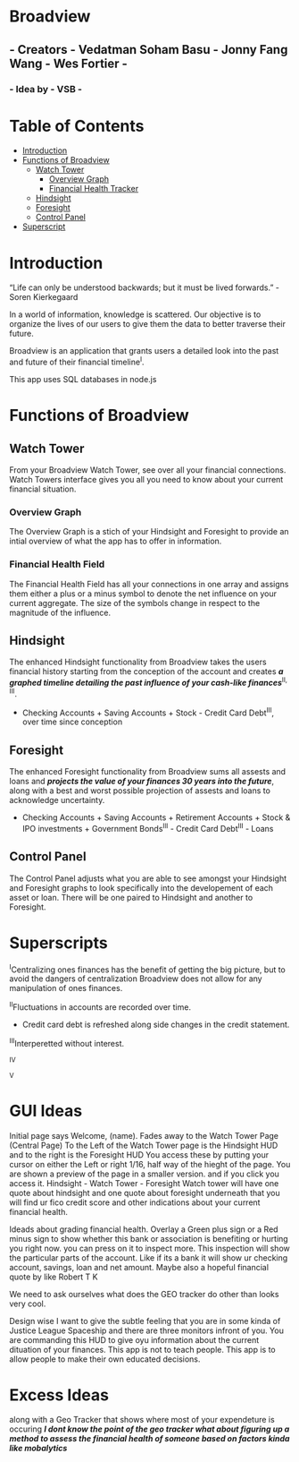 # Broadview
## - Creators - Vedatman Soham Basu - Jonny Fang Wang - Wes Fortier -
### - Idea by - VSB -

# Table of Contents
* [Introduction](#introduction)
* [Functions of Broadview](#functions-of-broadview)
  * [Watch Tower](#watch-tower)
    * [Overview Graph](#overview-graph)
    * [Financial Health Tracker](#financial-health-field)
  * [Hindsight](#hindsight)
  * [Foresight](#foresight)
  * [Control Panel](#control-panel)
* [Superscript](#superscript)

# Introduction                                                                                                  
“Life can only be understood backwards; but it must be lived forwards.”
                                                  - Soren Kierkegaard

In a world of information, knowledge is scattered. Our objective is to organize the lives of our users to give them the data to better traverse their future.

Broadview is an application that grants users a detailed look into the past and future of their financial timeline<sup>I</sup>. 

This app uses SQL databases in node.js

# Functions of Broadview
## Watch Tower
From your Broadview Watch Tower, see over all your financial connections. Watch Towers interface gives you all you need to know about your current financial situation.

### Overview Graph
The Overview Graph is a stich of your Hindsight and Foresight to provide an intial overview of what the app has to offer in information.

### Financial Health Field
The Financial Health Field has all your connections in one array and assigns them either a plus or a minus symbol to denote the net influence on your current aggregate. The size of the symbols change in respect to the magnitude of the influence.

## Hindsight
The enhanced Hindsight functionality from Broadview takes the users financial history starting from the conception of the account and creates ___a graphed timeline detailing the past influence of your cash-like finances___<sup>II, III</sup>.

- Checking Accounts + Saving Accounts + Stock - Credit Card Debt<sup>III</sup>, over time since conception

## Foresight
The enhanced Foresight functionality from Broadview sums all assests and loans and ___projects the value of your finances 30 years into the future___, along with a best and worst possible projection of assests and loans to acknowledge uncertainty. 

- Checking Accounts + Saving Accounts + Retirement Accounts + Stock & IPO investments + Government Bonds<sup>III</sup> - Credit Card Debt<sup>III</sup> - Loans

## Control Panel
The Control Panel adjusts what you are able to see amongst your Hindsight and Foresight graphs to look specifically into the developement of each asset or loan. There will be one paired to Hindsight and another to Foresight.

# Superscripts
<sup>I</sup>Centralizing ones finances has the benefit of getting the big picture, but to avoid the dangers of centralization Broadview does not allow for any manipulation of ones finances.

<sup>II</sup>Fluctuations in accounts are recorded over time.
- Credit card debt is refreshed along side changes in the credit statement.

<sup>III</sup>Interperetted without interest.

<sup>IV</sup>

<sup>V</sup>

# GUI Ideas
Initial page says Welcome, (name). Fades away to the Watch Tower Page (Central Page)
To the Left of the Watch Tower page is the Hindsight HUD and to the right is the Foresight HUD
You access these by putting your cursor on either the Left or right 1/16, half way of the hieght of the page. 
You are shown a preview of the page in a smaller version. and if you click you access it.
Hindsight - Watch Tower - Foresight
Watch tower will have one quote about hindsight and one quote about foresight
underneath that you will find ur fico credit score and other indications about your current financial health. 

Ideads about grading financial health. Overlay a Green plus sign or a Red minus sign to show whether this bank or association is benefiting or hurting you right now. you can press on it to inspect more. This inspection will show the particular parts of the account. Like if its a bank it will show ur checking account, savings, loan and net amount. Maybe also a hopeful financial quote by like Robert T K

We need to ask ourselves what does the GEO tracker do other than looks very cool.

Design wise I want to give the subtle feeling that you are in some kinda of Justice League Spaceship and there are three monitors infront of you. You are commanding this HUD to give oyu information about the current dituation of your finances. This app is not to teach people. This app is to allow people to make their own educated decisions. 

# Excess Ideas
 along with a Geo Tracker that shows where most of your expendeture is occuring ___I dont know the point of the geo tracker what about figuring up a method to assess the financial health of someone based on factors kinda like mobalytics___
